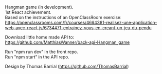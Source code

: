 Hangman game (in development).  
1st React achievement.  
Based on the instructions of an OpenClassRoom exercise: https://openclassrooms.com/fr/courses/4664381-realisez-une-application-web-avec-react-js/6734471-entrainez-vous-en-creant-un-jeu-du-pendu  

Download little home made API to: https://github.com/MatthiasWanner/back-api-Hangman_game  
  
Run "npm run dev" in the front repo.  
Run "npm start" in the API repo.  

Design by Thomas Barrial (https://github.com/ThomasBarrial)